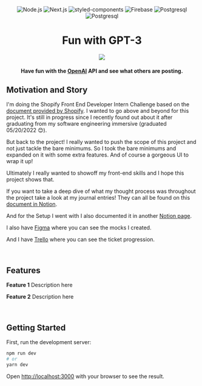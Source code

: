 <div align="center" width="100%">
  <img src="https://img.shields.io/badge/node.js-6DA55F?style=for-the-badge&logo=node.js&logoColor=white" alt="Node.js" />
  <img src="https://img.shields.io/badge/Next-black?style=for-the-badge&logo=next.js&logoColor=white" alt="Next.js" />
  <img src="https://img.shields.io/badge/styled--components-DB7093?style=for-the-badge&logo=styled-components&logoColor=white" alt="styled-components" />
  <img src="https://img.shields.io/badge/firebase-%23039BE5.svg?style=for-the-badge&logo=firebase" alt="Firebase" />
  <img src="https://img.shields.io/badge/postgres-%23316192.svg?style=for-the-badge&logo=postgresql&logoColor=white" alt="Postgresql" />
  <img src="https://img.shields.io/badge/AWS-%23FF9900.svg?style=for-the-badge&logo=amazon-aws&logoColor=white" alt="Postgresql" />
</div>

<h1 align="center">Fun with GPT-3</h1>

<div align="center" width="100%">
    <img src="https://i.imgur.com/YgUQmDV.png">
</div>

<h4 align="center">Have fun with the <a href="https://beta.openai.com/overview" target="_blank">OpenAI</a> API and see what others are posting.</h4>

## Motivation and Story
I'm doing the Shopify Front End Developer Intern Challenge based on the [document provided by Shopify](https://docs.google.com/document/d/1O7mCynsz_cBXkEaCFGSZAuvAOY84QVq35l20xJwjOYg/edit#). I wanted to go above and beyond for this project. It's still in progress since I recently found out about it after graduating from my software engineering immersive (graduated 05/20/2022 😊).

But back to the project! I really wanted to push the scope of this project and not just tackle the bare minimums. So I took the bare minimums and expanded on it with some extra features. And of course a gorgeous UI to wrap it up!

Ultimately I really wanted to showoff my front-end skills and I hope this project shows that.

If you want to take a deep dive of what my thought process was throughout the project take a look at my journal entries! They can all be found on this [document in Notion](https://bow-mall-4ed.notion.site/Shopify-FEC-Journal-7b7e0e1b147647d6a8843284d7705554).

And for the Setup I went with I also documented it in another [Notion page](https://bow-mall-4ed.notion.site/Shopify-Front-end-Challenge-606390a42e134ed790724992322f9aae).

I also have [Figma](https://www.figma.com/file/ShVEeMRQNP7EvTQ3FH4Qdn/Fun-with-GPT-3?node-id=0%3A1) where you can see the mocks I created.

And I have [Trello](https://trello.com/invite/b/CoLSj3Vh/af796150087882cc21203b29f369fe4e/fun-with-gpt-3) where you can see the ticket progression.

<br />

## Features

**Feature 1**
Description here


**Feature 2**
Description here

<br />

## Getting Started

First, run the development server:

```bash
npm run dev
# or
yarn dev
```

Open [http://localhost:3000](http://localhost:3000) with your browser to see the result.
